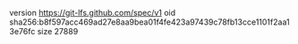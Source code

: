 version https://git-lfs.github.com/spec/v1
oid sha256:b8f597acc469ad27e8aa9bea01f4fe423a97439c78fb13cce1101f2aa13e76fc
size 27889
